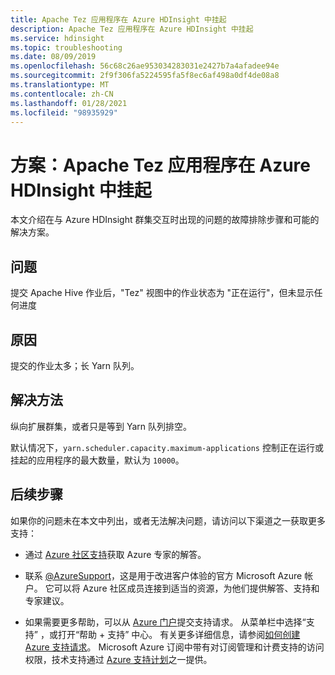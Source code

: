```yaml
---
title: Apache Tez 应用程序在 Azure HDInsight 中挂起
description: Apache Tez 应用程序在 Azure HDInsight 中挂起
ms.service: hdinsight
ms.topic: troubleshooting
ms.date: 08/09/2019
ms.openlocfilehash: 56c68c26ae953034283031e2427b7a4afadee94e
ms.sourcegitcommit: 2f9f306fa5224595fa5f8ec6af498a0df4de08a8
ms.translationtype: MT
ms.contentlocale: zh-CN
ms.lasthandoff: 01/28/2021
ms.locfileid: "98935929"
---
```

# <a name="scenario-apache-tez-application-hangs-in-azure-hdinsight"></a>方案：Apache Tez 应用程序在 Azure HDInsight 中挂起

本文介绍在与 Azure HDInsight 群集交互时出现的问题的故障排除步骤和可能的解决方案。

## <a name="issue"></a>问题

提交 Apache Hive 作业后，"Tez" 视图中的作业状态为 "正在运行"，但未显示任何进度

## <a name="cause"></a>原因

提交的作业太多；长 Yarn 队列。

## <a name="resolution"></a>解决方法

纵向扩展群集，或者只是等到 Yarn 队列排空。

默认情况下，`yarn.scheduler.capacity.maximum-applications` 控制正在运行或挂起的应用程序的最大数量，默认为 `10000`。

## <a name="next-steps"></a>后续步骤

如果你的问题未在本文中列出，或者无法解决问题，请访问以下渠道之一获取更多支持：

* 通过 [Azure 社区支持](https://azure.microsoft.com/support/community/)获取 Azure 专家的解答。

* 联系 [@AzureSupport](https://twitter.com/azuresupport)，这是用于改进客户体验的官方 Microsoft Azure 帐户。 它可以将 Azure 社区成员连接到适当的资源，为他们提供解答、支持和专家建议。

* 如果需要更多帮助，可以从 [Azure 门户](https://portal.azure.com/?#blade/Microsoft_Azure_Support/HelpAndSupportBlade/)提交支持请求。 从菜单栏中选择“支持”  ，或打开“帮助 + 支持”  中心。 有关更多详细信息，请参阅[如何创建 Azure 支持请求](../../azure-portal/supportability/how-to-create-azure-support-request.md)。 Microsoft Azure 订阅中带有对订阅管理和计费支持的访问权限，技术支持通过 [Azure 支持计划](https://azure.microsoft.com/support/plans/)之一提供。